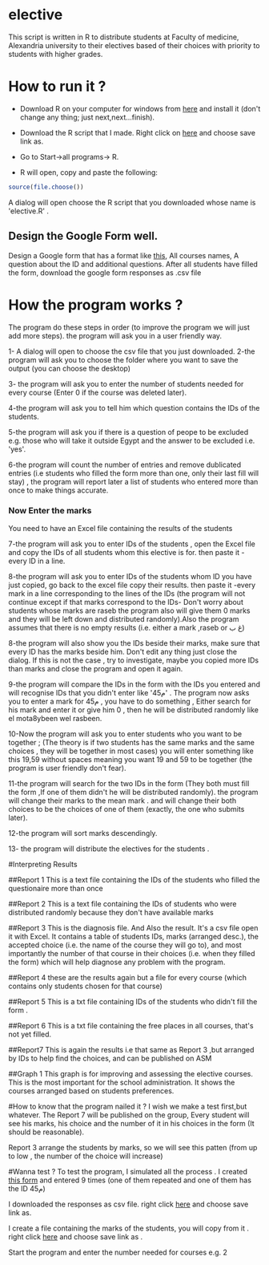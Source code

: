 # elective
This script is written in R to distribute students at Faculty of medicine, Alexandria university to their electives based of their choices with priority to students with higher grades.

# How to run it ?

* Download R on your computer for windows from [here](https://cran.r-project.org/bin/windows/base/R-3.3.1-win.exe) and install it (don't change any thing; just next,next...finish).

* Download the R script that I made. Right click on [here](https://raw.githubusercontent.com/ahmedelmahy/elective/master/elective.R) and choose save link as.

* Go to Start->all programs-> R.

* R will open, copy and paste the following:
```R
source(file.choose())
```
A dialog will open choose the R script that you downloaded whose name is 'elective.R' .


## Design the Google Form well.
Design a Google form that has a format like [this](https://docs.google.com/forms/d/e/1FAIpQLSdZWX7qiIEo-gFScxqoMNtq2hnE7jsE7dwIwrjn-adwGxhiuw/viewform), All courses names, A question about the ID and additional questions. After all students have filled the form, download the google form responses as .csv file

# How the program works ?
The program do these steps in order (to improve the program we will just add more steps). the program will ask you in a user friendly way.

1- A dialog will open to choose the csv file that you just downloaded.
2-the program will ask you to choose the folder where you want to save the output (you can choose the desktop)

3- the program will ask you to enter the number of students needed for every course (Enter 0 if the course was deleted later).

4-the program will ask you to tell him which question contains the IDs of the students.

5-the program will ask you if there is a question of peope to be excluded e.g. those who will take it outside Egypt and the answer to be excluded i.e. 'yes'.

6-the program will count the number of entries and remove dublicated entries (i.e students who filled the form more than one, only their last fill will stay) , the program will report later a list of students who entered more than once to make things accurate.

### Now Enter the marks
You need to have an Excel file containing the results of the students

7-the program will ask you to enter IDs of the students , open the Excel file and copy the IDs of all students whom this elective is for.  then paste it -every ID in a line.

8-the program will ask you to enter IDs of the students whom ID you have just copied, go back to the excel file copy their results. then paste it -every mark in a line corresponding to the lines of the IDs (the program will not continue except if that marks correspond to the IDs- Don't worry about students whose marks are  raseb the program also will give them 0 marks and they will be left down and distributed randomly).Also the program assumes that there is no empty results (i.e. either a mark ,raseb or غ ب)

8-the program will also show you the IDs beside their marks, make sure that every ID has the marks beside him. Don't edit any thing just close the dialog. If this is not the case , try to investigate, maybe you copied more IDs than marks and close the program and open it again.

9-the program will compare the IDs in the form with the IDs you entered and will recognise IDs that you didn't enter like 'م45'
. The program now asks you to enter a mark for م45 , you have to do something , Either search for his mark and enter it or give him 0 , then he will be distributed randomly like el mota8ybeen wel rasbeen.

10-Now the program will ask you to enter students who you want to be together ;
(The theory is if two students has the same marks and the same choices , they will be together in most cases)
you will enter something like this    19,59    without spaces meaning you want 19 and 59 to be together (the program is user friendly don't fear).


11-the program will search for the two IDs in the form (They both must fill the form ,If one of them didn't he will be distributed randomly). the program will change their marks to the mean mark . and will change their both choices to be the choices of one of them (exactly, the one who submits later).

12-the program will sort marks descendingly.

13- the program will distribute the electives for the students .

#Interpreting Results

##Report 1
This is a text file containing the IDs of the students who filled the questionaire more than once


##Report 2
This is a text file containing the IDs of students who were distributed randomly because they don't have available marks

##Report 3
This is the diagnosis file. And Also the result. It's a csv file open it with Excel. It contains a table of students IDs, marks (arranged desc.), the accepted choice (i.e. the name of the course they will go to), and most importantly the number of that  course in their choices (i.e. when they filled the form) which will help diagnose any problem with the program.

##Report 4
these are the results again but a file for every course (which contains only students chosen for that course)

##Report 5 
This is a txt file containing IDs of the students who didn't fill the form .

##Report 6 
This is a txt file containing the free places in all courses, that's not yet filled.

##Report7
This is again the results i.e that same as Report 3 ,but arranged by IDs to help find the choices, and can be published on ASM

##Graph 1
This graph is for improving and assessing the elective courses.  This is the most important for the school administration. It shows the courses arranged based on students preferences. 


#How to know that the program nailed it ?
I wish we make a test first,but whatever. The Report 7 will be published on the group, Every student will see his marks, his choice and the number of it in his choices in the form (It should be reasonable).

Report 3 arrange the students by marks, so we will see this patten (from up to low , the number of the choice will increase)

#Wanna test ?
To test the program, I simulated all the process . I created [this form](https://docs.google.com/forms/d/e/1FAIpQLSdZWX7qiIEo-gFScxqoMNtq2hnE7jsE7dwIwrjn-adwGxhiuw/viewform)   and entered 9 times (one of them repeated and one of them has the ID م45)

I downloaded the responses as csv file. right click [here](https://raw.githubusercontent.com/ahmedelmahy/elective/master/Elective%20simulation.csv) and choose save link as.

I create a file containing the marks of the students, you will copy from it . right click [here](https://github.com/ahmedelmahy/elective/blob/master/results.xlsx?raw=true) and choose save link as .

Start the program and enter the number needed for courses e.g. 2 

